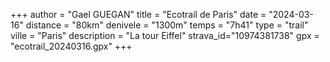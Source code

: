 +++
author = "Gael GUEGAN"
title = "Ecotrail de Paris"
date = "2024-03-16"
distance = "80km"
denivele = "1300m"
temps = "7h41"
type = "trail"
ville = "Paris"
description = "La tour Eiffel"
strava_id="10974381738"
gpx = "ecotrail_20240316.gpx"
+++
